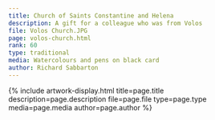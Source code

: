 ```yaml
---
title: Church of Saints Constantine and Helena
description: A gift for a colleague who was from Volos
file: Volos Church.JPG
page: volos-church.html
rank: 60
type: traditional
media: Watercolours and pens on black card
author: Richard Sabbarton
---
```




{% include artwork-display.html title=page.title description=page.description file=page.file type=page.type media=page.media author=page.author %}